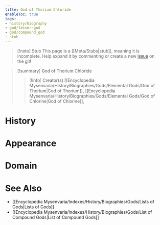 ```yaml
---
title: God of Thorium Chloride
enableToc: true
tags:
- history/biography
- god/lesser-god
- god/compound_god
- stub
---
```


> [!note] Stub
> This page is a [[Meta/Stubs|stub]], meaning it is incomplete. Help expand it by commenting or create a new [issue](https://github.com/RagtimeGal/quartz--encyclopedia-mysenvaria/issues/new/choose) on the git!


> [!summary] God of Thorium Chloride
> > [!info] Creator(s)
> > [[Encyclopedia Mysenvaria/History/Biographies/Gods/Elemental Gods/God of Thorium|God of Thorium]], [[Encyclopedia Mysenvaria/History/Biographies/Gods/Elemental Gods/God of Chlorine|God of Chlorine]], 

# History

# Appearance

# Domain

# See Also
- [[Encyclopedia Mysenvaria/Indexes/History/Biographies/Gods/Lists of Gods|Lists of Gods]]
- [[Encyclopedia Mysenvaria/Indexes/History/Biographies/Gods/List of Compound Gods|List of Compound Gods]]